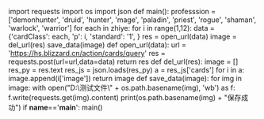 import requests
import os
import json
def main():
    professsion = ['demonhunter', 'druid', 'hunter', 'mage', 'paladin', 'priest', 'rogue', 'shaman', 'warlock', 'warrior']
    for each in zhiye:
        for i in range(1,12):
            data = {'cardClass': each,
                    'p': i,
                    'standard': '1',
                    }
            res = open_url(data)
            image = del_url(res)
            save_data(image)
def open_url(data):
    url = 'https://hs.blizzard.cn/action/cards/query'
    res = requests.post(url=url,data=data)
    return res
def del_url(res):
    image = []
    res_py = res.text
    res_js = json.loads(res_py)
    a = res_js['cards']
    for i in a:
        image.append(i['image'])
    return image
def save_data(image):
    for img in image:
        with open("D:\\测试文件\\" + os.path.basename(img), 'wb') as f:
            f.write(requests.get(img).content)
        print(os.path.basename(img) + "保存成功")
if __name__=='__main__':
    main()
